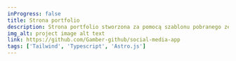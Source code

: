 ```yaml
---
inProgress: false
title: Strona portfolio
description: Strona portfolio stworzona za pomocą szablonu pobranego ze strony astro.build
img_alt: project image alt text
link: https://github.com/Gamber-github/social-media-app
tags: ['Tailwind', 'Typescript', 'Astro.js']
---
```


